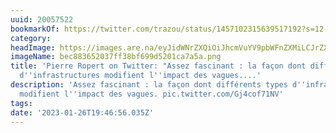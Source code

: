 ```yaml
---
uuid: 20057522
bookmarkOf: https://twitter.com/trazou/status/1457102315639517192?s=12
category:
headImage: https://images.are.na/eyJidWNrZXQiOiJhcmVuYV9pbWFnZXMiLCJrZXkiOiIyMDA1NzUyMi9vcmlnaW5hbF9iZWM4ODM2NTIwMzdmZjM4YmY2OTlkNTIwMWNhN2E1YS5wbmciLCJlZGl0cyI6eyJyZXNpemUiOnsid2lkdGgiOjEyMDAsImhlaWdodCI6MTIwMCwiZml0IjoiaW5zaWRlIiwid2l0aG91dEVubGFyZ2VtZW50Ijp0cnVlfSwid2VicCI6eyJxdWFsaXR5Ijo5MH0sImpwZWciOnsicXVhbGl0eSI6OTB9LCJyb3RhdGUiOm51bGx9fQ==?bc=0
imageName: bec883652037ff38bf699d5201ca7a5a.png
title: 'Pierre Ropert on Twitter: "Assez fascinant : la façon dont différents types
  d''infrastructures modifient l''impact des vagues....'
description: 'Assez fascinant : la façon dont différents types d''infrastructures
  modifient l''impact des vagues. pic.twitter.com/Gj4cof71NV'
tags:
date: '2023-01-26T19:46:56.035Z'
---
```

